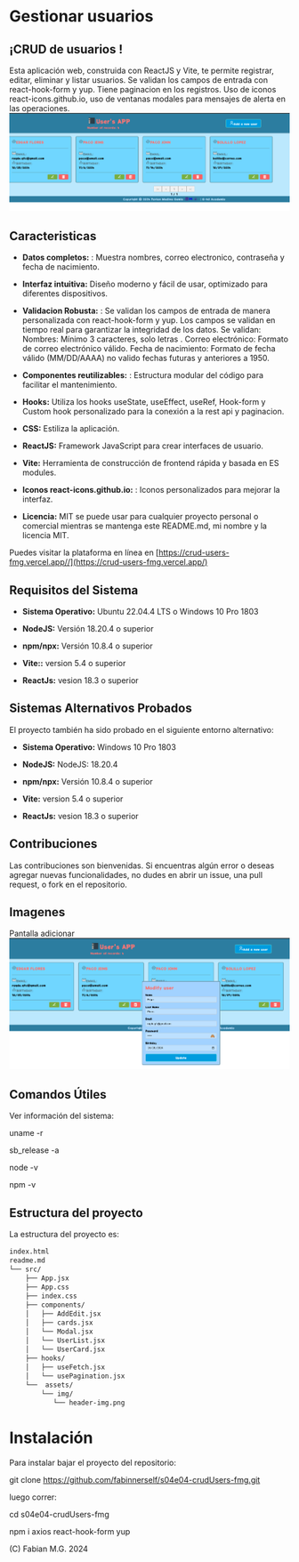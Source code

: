 # Gestionar usuarios  

## ¡CRUD de usuarios !

Esta aplicación web, construida con ReactJS y Vite, te permite registrar, editar, eliminar y listar usuarios. Se validan los campos de entrada con react-hook-form y yup. Tiene paginacion en los registros. Uso de iconos react-icons.github.io, uso de ventanas modales para mensajes de alerta en las operaciones.
![main](crud-user-main.png)


## Caracteristicas

- **Datos completos:** : Muestra nombres, correo electronico, contraseña y fecha de nacimiento.

- **Interfaz intuitiva:** Diseño moderno y fácil de usar, optimizado para diferentes dispositivos.

- **Validacion Robusta:** : Se validan los campos de entrada de manera personalizada con react-hook-form y yup. Los campos se validan en tiempo real  para garantizar la integridad de los datos. Se validan:
Nombres: Mínimo 3 caracteres, solo letras .
Correo electrónico: Formato de correo electrónico válido.
Fecha de nacimiento: Formato de fecha válido (MM/DD/AAAA) no valido fechas futuras y anteriores a 1950.

- **Componentes reutilizables:** : Estructura modular del código para facilitar el mantenimiento.

- **Hooks:** Utiliza los hooks useState, useEffect, useRef, Hook-form y Custom hook personalizado para la conexión a la rest api y paginacion. 

- **CSS:**  Estiliza la aplicación. 

- **ReactJS:**  Framework JavaScript para crear interfaces de usuario. 

- **Vite:**  Herramienta de construcción de frontend rápida y basada en ES modules. 

- **Iconos react-icons.github.io:** : Iconos personalizados para mejorar la interfaz.

- **Licencia:**  MIT se puede usar para cualquier proyecto personal o comercial mientras se mantenga este README.md, mi nombre y la licencia MIT.
 
Puedes visitar la plataforma en línea en [https://crud-users-fmg.vercel.app//](https://crud-users-fmg.vercel.app/)

## Requisitos del Sistema

- **Sistema Operativo:** Ubuntu 22.04.4 LTS o Windows 10 Pro 1803 

- **NodeJS:** Versión 18.20.4 o superior 

- **npm/npx:** Versión 10.8.4 o superior 

- **Vite::** version 5.4 o superior 

- **ReactJs:** vesion 18.3 o superior 
    
## Sistemas Alternativos Probados

El proyecto también ha sido probado en el siguiente entorno alternativo:

- **Sistema Operativo:** Windows 10 Pro 1803

- **NodeJS:** NodeJS: 18.20.4

- **npm/npx:** Versión 10.8.4 o superior 

- **Vite:** version 5.4 o superior 

- **ReactJs:** vesion 18.3 o superior 

## Contribuciones
Las contribuciones son bienvenidas. Si encuentras algún error o deseas agregar nuevas funcionalidades, no dudes en abrir un issue, una pull  request, o fork en el repositorio.

## Imagenes

Pantalla adicionar ![main](crud.png)

## Comandos Útiles

Ver información del sistema:

uname -r

sb_release -a

node -v

npm -v

## Estructura del proyecto

La estructura del proyecto es:
```
index.html
readme.md
└── src/
    ├── App.jsx
    ├── App.css
    ├── index.css
    ├── components/
    │   ├── AddEdit.jsx
    │   ├── cards.jsx
    │   └── Modal.jsx
    │   └── UserList.jsx
    │   └── UserCard.jsx
    ├── hooks/
    │   ├── useFetch.jsx
    │   └── usePagination.jsx
    └──  assets/
        └── img/
           └── header-img.png

```
# Instalación

Para instalar bajar el proyecto del repositorio:

git clone https://github.com/fabinnerself/s04e04-crudUsers-fmg.git

luego correr:

cd  s04e04-crudUsers-fmg

npm i axios react-hook-form yup

(C) Fabian M.G. 2024 
